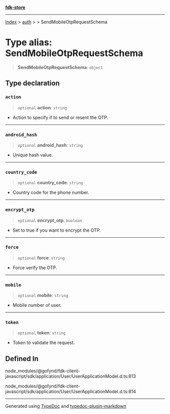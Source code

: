 [**fdk-store**](../../../README.md)
***

[Index](../../../API.md) > [auth](../../README.md) > [<internal>](../README.md) > SendMobileOtpRequestSchema

# Type alias: SendMobileOtpRequestSchema

> **SendMobileOtpRequestSchema**: `object`

## Type declaration

### `action`

> `optional` **action**: `string`

- Action to specify if to send or resent the OTP.

***

### `android_hash`

> `optional` **android\_hash**: `string`

- Unique hash value.

***

### `country_code`

> `optional` **country\_code**: `string`

- Country code for the phone number.

***

### `encrypt_otp`

> `optional` **encrypt\_otp**: `boolean`

- Set to true if you want to encrypt the OTP.

***

### `force`

> `optional` **force**: `string`

- Force verify the OTP.

***

### `mobile`

> `optional` **mobile**: `string`

- Mobile number of user.

***

### `token`

> `optional` **token**: `string`

- Token to validate the request.

## Defined In

node\_modules/@gofynd/fdk-client-javascript/sdk/application/User/UserApplicationModel.d.ts:813

node\_modules/@gofynd/fdk-client-javascript/sdk/application/User/UserApplicationModel.d.ts:814

***
Generated using [TypeDoc](https://typedoc.org/) and [typedoc-plugin-markdown](https://www.npmjs.com/package/typedoc-plugin-markdown)
